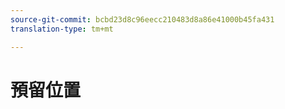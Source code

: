 ```yaml
---
source-git-commit: bcbd23d8c96eecc210483d8a86e41000b45fa431
translation-type: tm+mt

---
```

# 預留位置
